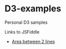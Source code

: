 # D3-examples
Personal D3 samples

Links to JSFiddle

- [Area between 2 lines](https://jsfiddle.net/gcwngo/rvLu2bm9/)
